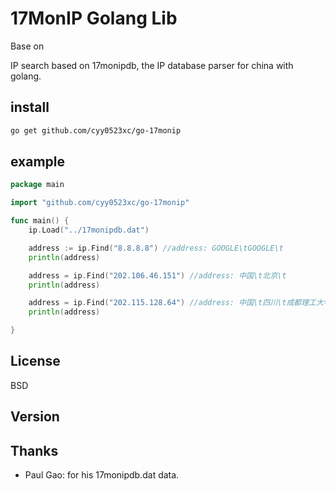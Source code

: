 ﻿17MonIP Golang Lib
======

Base on 

IP search based on 17monipdb, the IP database parser for china with golang.


install
--------

```sh
go get github.com/cyy0523xc/go-17monip
```

example
-------

```go
package main

import "github.com/cyy0523xc/go-17monip"

func main() {
    ip.Load("../17monipdb.dat")

    address := ip.Find("8.8.8.8") //address: GOOGLE\tGOOGLE\t
    println(address)

    address = ip.Find("202.106.46.151") //address: 中国\t北京\t
    println(address)

    address = ip.Find("202.115.128.64") //address: 中国\t四川\t成都理工大学
    println(address)

}
```


## License

BSD

## Version

## Thanks

* Paul Gao: for his 17monipdb.dat data.
